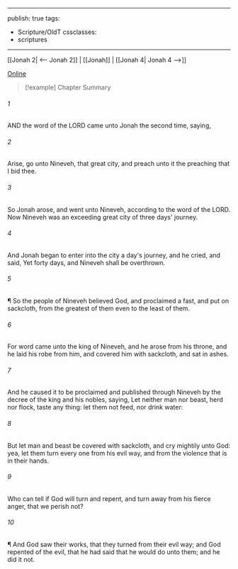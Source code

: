 

---
publish: true
tags:
  - Scripture/OldT
cssclasses:
  - scriptures
---
[[Jonah 2| <-- Jonah 2]] | [[Jonah]] | [[Jonah 4| Jonah 4 -->]]

[Online](https://churchofjesuschrist.org/study/scriptures/ot/jonah/3?lang=eng)

>[!example] Chapter Summary
>
###### 1
AND the word of the LORD came unto Jonah the second time, saying,
###### 2
Arise, go unto Nineveh, that great city, and preach unto it the preaching that I bid thee.
###### 3
So Jonah arose, and went unto Nineveh, according to the word of the LORD.  Now Nineveh was an exceeding great city of three days' journey.
###### 4
And Jonah began to enter into the city a day's journey, and he cried, and said, Yet forty days, and Nineveh shall be overthrown.
###### 5
¶ So the people of Nineveh believed God, and proclaimed a fast, and put on sackcloth, from the greatest of them even to the least of them.
###### 6
For word came unto the king of Nineveh, and he arose from his throne, and he laid his robe from him, and covered him with sackcloth, and sat in ashes.
###### 7
And he caused it to be proclaimed and published through Nineveh by the decree of the king and his nobles, saying, Let neither man nor beast, herd nor flock, taste any thing: let them not feed, nor drink water:
###### 8
But let man and beast be covered with sackcloth, and cry mightily unto God: yea, let them turn every one from his evil way, and from the violence that is in their hands.
###### 9
Who can tell if God will turn and repent, and turn away from his fierce anger, that we perish not?
###### 10
¶ And God saw their works, that they turned from their evil way; and God repented of the evil, that he had said that he would do unto them; and he did it not.



